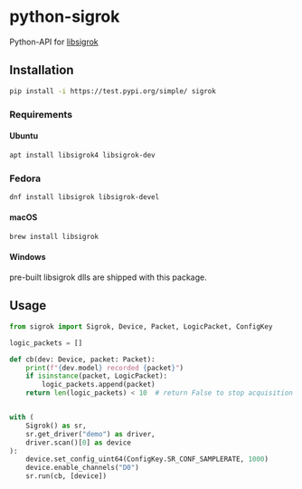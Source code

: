 # python-sigrok

Python-API for [libsigrok](https://sigrok.org/wiki/Libsigrok)

## Installation
```bash
pip install -i https://test.pypi.org/simple/ sigrok
```

### Requirements
#### Ubuntu
```bash
apt install libsigrok4 libsigrok-dev
```

### Fedora
```bash
dnf install libsigrok libsigrok-devel
```

#### macOS
```bash
brew install libsigrok
```

#### Windows
pre-built libsigrok dlls are shipped with this package.

## Usage
```python
from sigrok import Sigrok, Device, Packet, LogicPacket, ConfigKey

logic_packets = []

def cb(dev: Device, packet: Packet):
    print(f"{dev.model} recorded {packet}")
    if isinstance(packet, LogicPacket):
        logic_packets.append(packet)
    return len(logic_packets) < 10  # return False to stop acquisition


with (
    Sigrok() as sr,
    sr.get_driver("demo") as driver,
    driver.scan()[0] as device
):
    device.set_config_uint64(ConfigKey.SR_CONF_SAMPLERATE, 1000)
    device.enable_channels("D0")
    sr.run(cb, [device])
```
